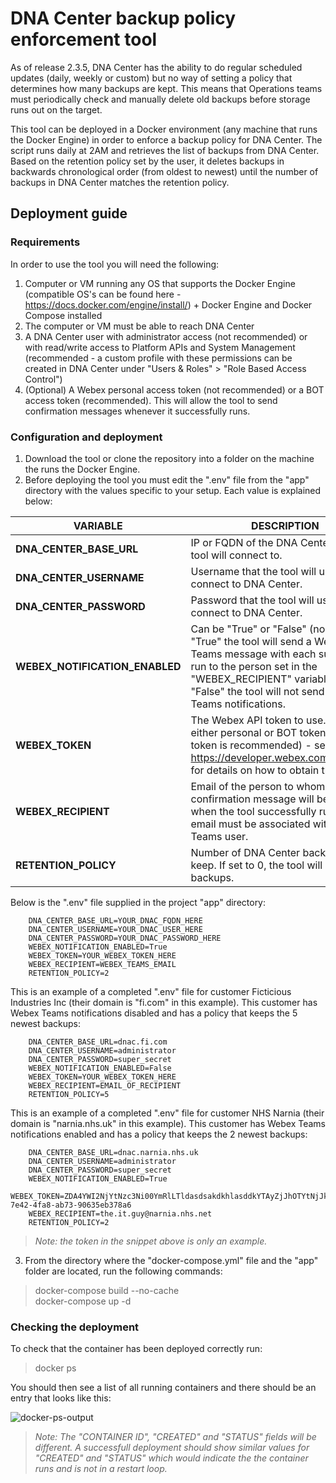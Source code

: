 # DNA Center backup policy enforcement tool

As of release 2.3.5, DNA Center has the ability to do regular scheduled updates (daily, weekly or custom) but no way of setting a policy that determines how many backups are kept. This means that Operations teams must periodically check and manually delete old backups before storage runs out on the target.

This tool can be deployed in a Docker environment (any machine that runs the Docker Engine) in order to enforce a backup policy for DNA Center. The script runs daily at 2AM and retrieves the list of backups from DNA Center. Based on the retention policy set by the user, it deletes backups in backwards chronological order (from oldest to newest) until the number of backups in DNA Center matches the retention policy.

## Deployment guide

### Requirements

In order to use the tool you will need the following:

1. Computer or VM running any OS that supports the Docker Engine (compatible OS's can be found here - https://docs.docker.com/engine/install/) + Docker Engine and Docker Compose installed
2. The computer or VM must be able to reach DNA Center 
3. A DNA Center user with administrator access (not recommended) or with read/write access to Platform APIs and System Management (recommended - a custom profile with these permissions can be created in DNA Center under "Users & Roles" > "Role Based Access Control")
4. (Optional) A Webex personal access token (not recommended) or a BOT access token (recommended). This will allow the tool to send confirmation messages whenever it successfully runs.

### Configuration and deployment

1. Download the tool or clone the repository into a folder on the machine the runs the Docker Engine.
2. Before deploying the tool you must edit the ".env" file from the "app" directory with the values specific to your setup. Each value is explained below:

| VARIABLE | DESCRIPTION |
|----------|-------------|
| **DNA_CENTER_BASE_URL** | IP or FQDN of the DNA Center that the tool will connect to.|  
| **DNA_CENTER_USERNAME** | Username that the tool will use to connect to DNA Center.|  
| **DNA_CENTER_PASSWORD** | Password that the tool will use to connect to DNA Center.|  
| **WEBEX_NOTIFICATION_ENABLED** | Can be "True" or "False" (no quotes). If "True" the tool will send a Webex Teams message with each successfull run to the person set in the "WEBEX_RECIPIENT" variable. If "False" the tool will not send a Webex Teams notifications.|  
| **WEBEX_TOKEN** | The Webex API token to use. Can be either personal or BOT token (BOT token is recommended) - see https://developer.webex.com/docs/bots for details on how to obtain the token.|  
| **WEBEX_RECIPIENT** | Email of the person to whom the confirmation message will be sent when the tool successfully runs. The email must be associated with a Webex Teams user.|  
| **RETENTION_POLICY** | Number of DNA Center backups to keep. If set to 0, the tool will delete all backups.|  

Below is the ".env" file supplied in the project "app" directory:

        DNA_CENTER_BASE_URL=YOUR_DNAC_FQDN_HERE  
        DNA_CENTER_USERNAME=YOUR_DNAC_USER_HERE  
        DNA_CENTER_PASSWORD=YOUR_DNAC_PASSWORD_HERE  
        WEBEX_NOTIFICATION_ENABLED=True  
        WEBEX_TOKEN=YOUR_WEBEX_TOKEN_HERE  
        WEBEX_RECIPIENT=WEBEX_TEAMS_EMAIL  
        RETENTION_POLICY=2  

This is an example of a completed ".env" file for customer Ficticious Industries Inc (their domain is "fi.com" in this example). This customer has Webex Teams notifications disabled and has a policy that keeps the 5 newest backups:

        DNA_CENTER_BASE_URL=dnac.fi.com  
        DNA_CENTER_USERNAME=administrator  
        DNA_CENTER_PASSWORD=super_secret  
        WEBEX_NOTIFICATION_ENABLED=False  
        WEBEX_TOKEN=YOUR_WEBEX_TOKEN_HERE  
        WEBEX_RECIPIENT=EMAIL_OF_RECIPIENT  
        RETENTION_POLICY=5  

This is an example of a completed ".env" file for customer NHS Narnia (their domain is "narnia.nhs.uk" in this example). This customer has Webex Teams notifications enabled and has a policy that keeps the 2 newest backups:

        DNA_CENTER_BASE_URL=dnac.narnia.nhs.uk  
        DNA_CENTER_USERNAME=administrator  
        DNA_CENTER_PASSWORD=super_secret  
        WEBEX_NOTIFICATION_ENABLED=True  
        WEBEX_TOKEN=ZDA4YWI2NjYtNzc3Ni00YmRlLTldasdsakdkhlasddkYTAyZjJhOTYtNjJk_PF84_cca99e60-7e42-4fa8-ab73-90635eb378a6  
        WEBEX_RECIPIENT=the.it.guy@narnia.nhs.net  
        RETENTION_POLICY=2  

>*Note: the token in the snippet above is only an example.*

3. From the directory where the "docker-compose.yml" file and the "app" folder are located, run the following commands:

>docker-compose build --no-cache  
>docker-compose up -d

### Checking the deployment

To check that the container has been deployed correctly run:

>docker ps

You should then see a list of all running containers and there should be an entry that looks like this:

![docker-ps-output](https://nca-dev.techsupport.co.uk/gitlab/DNAC/backup-policy-tool/-/raw/master/images/docker-ex.PNG)

>*Note: The "CONTAINER ID", "CREATED" and "STATUS" fields will be different. A successfull deployment should show similar values for "CREATED" and "STATUS" which would indicate the the container runs and is not in a restart loop.*
